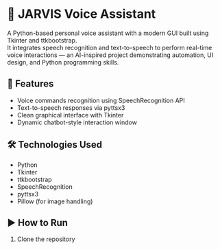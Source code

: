 # 🤖 JARVIS Voice Assistant

A Python-based personal voice assistant with a modern GUI built using Tkinter and ttkbootstrap.  
It integrates speech recognition and text-to-speech to perform real-time voice interactions — an AI-inspired project demonstrating automation, UI design, and Python programming skills.

## 🧩 Features
- Voice commands recognition using SpeechRecognition API
- Text-to-speech responses via pyttsx3
- Clean graphical interface with Tkinter
- Dynamic chatbot-style interaction window

## 🛠️ Technologies Used
- Python
- Tkinter
- ttkbootstrap
- SpeechRecognition
- pyttsx3
- Pillow (for image handling)

## ▶️ How to Run
1. Clone the repository  
   ```bash
